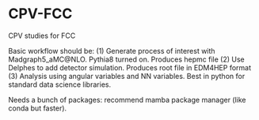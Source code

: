 # CPV-FCC
CPV studies for FCC

Basic workflow should be:
(1) Generate process of interest with Madgraph5_aMC@NLO. Pythia8 turned on. Produces hepmc file
(2) Use Delphes to add detector simulation. Produces root file in EDM4HEP format
(3) Analysis using angular variables and NN variables. Best in python for standard data science libraries.

Needs a bunch of packages: recommend mamba package manager (like conda but faster).
